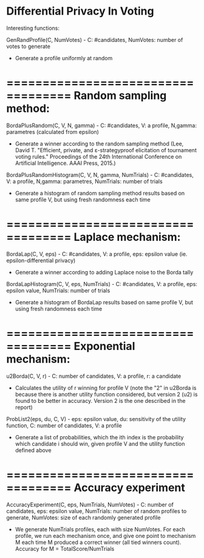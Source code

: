 # Differential Privacy In Voting

Interesting functions:

GenRandProfile(C, NumVotes) - C: #candidates, NumVotes: number of votes to generate
- Generate a profile uniformly at random

===================================
    Random sampling method:
===================================

BordaPlusRandom(C, V, N, gamma) - C: #candidates, V: a profile, N,gamma: parametres (calculated from epsilon)
- Generate a winner according to the random sampling method (Lee, David T. "Efficient, private, and ε-strategyproof elicitation of tournament voting rules." Proceedings of the 24th International Conference on Artificial Intelligence. AAAI Press, 2015.)

BordaPlusRandomHistogram(C, V, N, gamma, NumTrials) - C: #candidates, V: a profile, N,gamma: parametres, NumTrials: number of trials
- Generate a histogram of random sampling method results based on same profile V, but using fresh randomness each time

===================================
    Laplace mechanism:
===================================
BordaLap(C, V, eps) - C: #candidates, V: a profile, eps: epsilon value (ie. epsilon-differential privacy)
- Generate a winner according to adding Laplace noise to the Borda tally

BordaLapHistogram(C, V, eps, NumTrials) - C: #candidates, V: a profile, eps: epsilon value, NumTrials: number of trials
- Generate a histogram of BordaLap results based on same profile V, but using fresh randomness each time

===================================
    Exponential mechanism:
===================================
u2Borda(C, V, r) - C: number of candidates, V: a profile, r: a candidate
- Calculates the utility of r winning for profile V (note the "2" in u2Borda is because there is another utility function considered, but version 2 (u2) is found to be better in accuracy. Version 2 is the one described in the report)

ProbList2(eps, du, C, V) - eps: epsilon value, du: sensitivity of the utility function, C: number of candidates, V: a profile
- Generate a list of probabilities, which the ith index is the probability which candidate i should win, given profile V and the utility function defined above

===================================
    Accuracy experiment
===================================
AccuracyExperiment(C, eps, NumTrials, NumVotes) - C: number of candidates, eps: epsilon value, NumTrials: number of random profiles to generate, NumVotes: size of each randomly generated profile
- We generate NumTrials profiles, each with size NumVotes. For each profile, we run each mechanism once, and give one point to mechanism M each time M produced a correct winner (all tied winners count). Accuracy for M = TotalScore/NumTrials
